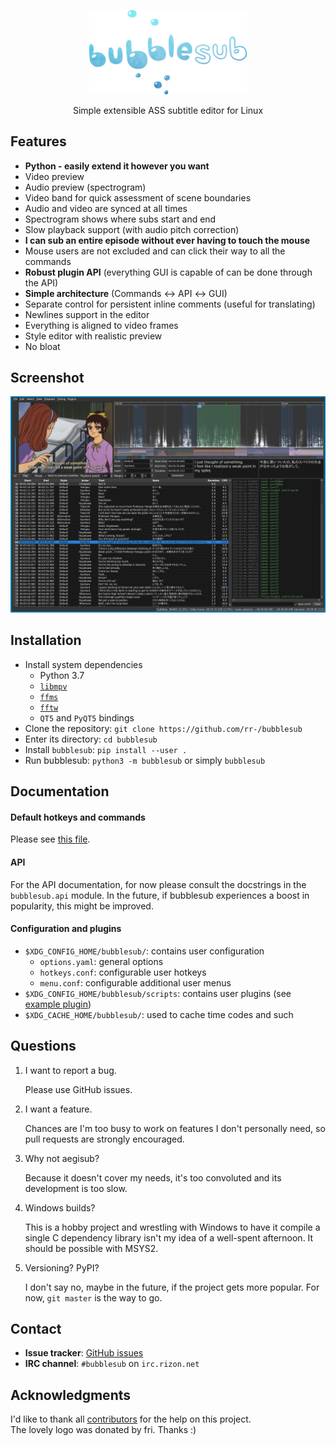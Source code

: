 <p align='center'>
    <img src='bubblesub/data/bubblesub-textured.png' alt='logo' width='50%'/>
</p>

<p align='center'>
    Simple extensible ASS subtitle editor for Linux
</p>

## Features

- **Python - easily extend it however you want**
- Video preview
- Audio preview (spectrogram)
- Video band for quick assessment of scene boundaries
- Audio and video are synced at all times
- Spectrogram shows where subs start and end
- Slow playback support (with audio pitch correction)
- **I can sub an entire episode without ever having to touch the mouse**
- Mouse users are not excluded and can click their way to all the commands
- **Robust plugin API** (everything GUI is capable of can be done through the API)
- **Simple architecture** (Commands ↔ API ↔ GUI)
- Separate control for persistent inline comments (useful for translating)
- Newlines support in the editor
- Everything is aligned to video frames
- Style editor with realistic preview
- No bloat

## Screenshot

![](docs/screen.png)

## Installation

- Install system dependencies
    - Python 3.7
    - [`libmpv`](https://github.com/mpv-player/mpv.git)
    - [`ffms`](https://github.com/FFMS/ffms2)
    - [`fftw`](https://github.com/FFTW/fftw3)
    - `QT5` and `PyQT5` bindings
- Clone the repository: `git clone https://github.com/rr-/bubblesub`
- Enter its directory: `cd bubblesub`
- Install `bubblesub`: `pip install --user .`
- Run bubblesub: `python3 -m bubblesub` or simply `bubblesub`

## Documentation

#### Default hotkeys and commands

Please see [this file](docs/doc.md).

#### API

For the API documentation, for now please consult the docstrings in the
`bubblesub.api` module. In the future, if bubblesub experiences a boost in
popularity, this might be improved.

#### Configuration and plugins

- `$XDG_CONFIG_HOME/bubblesub/`: contains user configuration
    - `options.yaml`: general options
    - `hotkeys.conf`: configurable user hotkeys
    - `menu.conf`: configurable additional user menus
- `$XDG_CONFIG_HOME/bubblesub/scripts`: contains user plugins (see [example
plugin](docs/example_plugin.py))
- `$XDG_CACHE_HOME/bubblesub/`: used to cache time codes and such

## Questions

1. I want to report a bug.

    Please use GitHub issues.

2. I want a feature.

    Chances are I'm too busy to work on features I don't personally need,
    so pull requests are strongly encouraged.

3. Why not aegisub?

    Because it doesn't cover my needs, it's too convoluted and its development
    is too slow.

4. Windows builds?

    This is a hobby project and wrestling with Windows to have it compile a
    single C dependency library isn't my idea of a well-spent afternoon.
    It should be possible with MSYS2.

5. Versioning? PyPI?

    I don't say no, maybe in the future, if the project gets more popular.
    For now, `git master` is the way to go.

## Contact

* **Issue tracker**: [GitHub issues](https://github.com/rr-/bubblesub)
* **IRC channel**: `#bubblesub` on `irc.rizon.net`

## Acknowledgments

I'd like to thank all
[contributors](https://github.com/rr-/bubblesub/graphs/contributors) for the
help on this project.  
The lovely logo was donated by fri. Thanks :)
